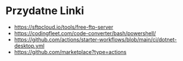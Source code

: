 # Przydatne Linki
- https://sftpcloud.io/tools/free-ftp-server
- https://codingfleet.com/code-converter/bash/powershell/
- https://github.com/actions/starter-workflows/blob/main/ci/dotnet-desktop.yml
- https://github.com/marketplace?type=actions
